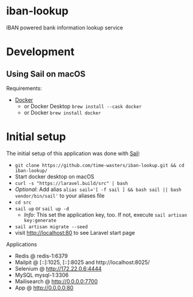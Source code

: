# iban-lookup
IBAN powered bank information lookup service

# Development

## Using Sail on macOS

Requirements:
* [Docker](https://www.docker.com)
  * or Docker Desktop `brew install --cask docker`
  * or Docker `brew install docker`

# Initial setup

The initial setup of this application was done with [Sail](https://laravel.com/docs/11.x/installation#docker-installation-using-sail):

* `git clone https://github.com/time-wasters/iban-lookup.git && cd iban-lookup/`
* Start docker desktop on macOS
* `curl -s "https://laravel.build/src" | bash`
* *Optional*: Add alias `alias sail='[ -f sail ] && bash sail || bash vendor/bin/sail'` to your aliases file
* `cd src`
* `sail up` or `sail up -d` 
  * *Info*: This set the application key, too. If not, execute `sail artisan key:generate`
* `sail artisan migrate --seed`
* visit [http://localhost:80](http://localhost) to see Laravel start page

Applications

* Redis @ redis-1:6379
* Mailpit @ [::]:1025, [::]:8025 and http://localhost:8025/
* Selenium @ http://172.22.0.6:4444
* MySQL mysql-1:3306
* Mailisearch @ http://0.0.0.0:7700
* App @ http://0.0.0.0:80